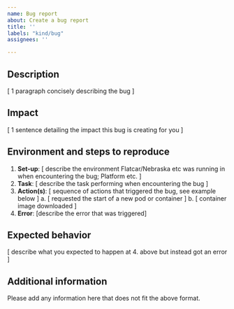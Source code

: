 ```yaml
---
name: Bug report
about: Create a bug report
title: ''
labels: "kind/bug"
assignees: ''

---
```


## Description

[ 1 paragraph concisely describing the bug ]

## Impact

[ 1 sentence detailing the impact this bug is creating for you ]

## Environment and steps to reproduce

1. **Set-up**: [ describe the environment Flatcar/Nebraska etc was running in when encountering the bug; Platform etc. ]
2. **Task**: [ describe the task performing when encountering the bug ]
3. **Action(s)**: [ sequence of actions that triggered the bug, see example below ]
  a. [ requested the start of a new pod or container ]
  b. [ container image downloaded ]
4. **Error**: [describe the error that was triggered]

## Expected behavior

[ describe what you expected to happen at 4. above but instead got an error ]

## Additional information

Please add any information here that does not fit the above format.
